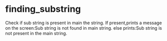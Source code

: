 # finding_substring
Check if sub string is present in main the string.
If present,prints a message on the screen:Sub string is not found in main string.
else prints:Sub string is not present in the main string.
